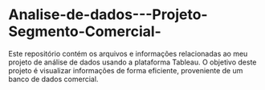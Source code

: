 # Analise-de-dados---Projeto-Segmento-Comercial-
Este repositório contém os arquivos e informações relacionadas ao meu projeto de análise de dados usando a plataforma Tableau. O objetivo deste projeto é visualizar informações de forma eficiente, proveniente de um banco de dados comercial.
